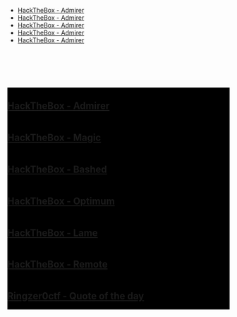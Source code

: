 <head>
  <link rel="stylesheet" href="assets/css/style.css" type="text/css">
</head>

<ul>
  <li><a class="mylist" href="https://dennylee22.github.io/Writeups/Admirer">HackTheBox - Admirer</a></li>
  <li><a class="mylist" href="https://dennylee22.github.io/Writeups/Admirer">HackTheBox - Admirer</a></li>
  <li><a class="mylist" href="https://dennylee22.github.io/Writeups/Admirer">HackTheBox - Admirer</a></li>
  <li><a class="mylist" href="https://dennylee22.github.io/Writeups/Admirer">HackTheBox - Admirer</a></li>
  <li><a class="mylist" href="https://dennylee22.github.io/Writeups/Admirer">HackTheBox - Admirer</a></li>
 
</ul>
<br><br><br><br><br>

<div class="row">
  <div class="column" style="background-color:#000000;">
    <h2><a href="https://dennylee22.github.io/Writeups/Admirer/">HackTheBox - Admirer</a></h2>
  </div>
</div>

<div class="row">
  <div class="column" style="background-color:#000000;">
    <h2><a href="https://dennylee22.github.io/Writeups/Magic/">HackTheBox - Magic</a></h2>
  </div>
</div>

<div class="row">
  <div class="column" style="background-color:#000000;">
    <h2><a href="https://dennylee22.github.io/Writeups/Bashed/">HackTheBox - Bashed</a></h2>
  </div>
</div>

<div class="row">
  <div class="column" style="background-color:#000000;">
    <h2><a href="https://dennylee22.github.io/Writeups/Optimum/">HackTheBox - Optimum</a></h2>
  </div>
</div>

<div class="row">
  <div class="column" style="background-color:#000000;">
    <h2><a href="https://dennylee22.github.io/Writeups/Lame/">HackTheBox - Lame</a></h2>
  </div>
</div>

<div class="row">
  <div class="column" style="background-color:#000000;">
    <h2><a href="https://dennylee22.github.io/Writeups/Remote/">HackTheBox - Remote</a></h2>
  </div>
</div>

<div class="row">
  <div class="column" style="background-color:#000000;">
    <h2><a href="https://dennylee22.github.io/Writeups/quoteoftheday/">Ringzer0ctf - Quote of the day</a></h2>
  </div>
</div>

